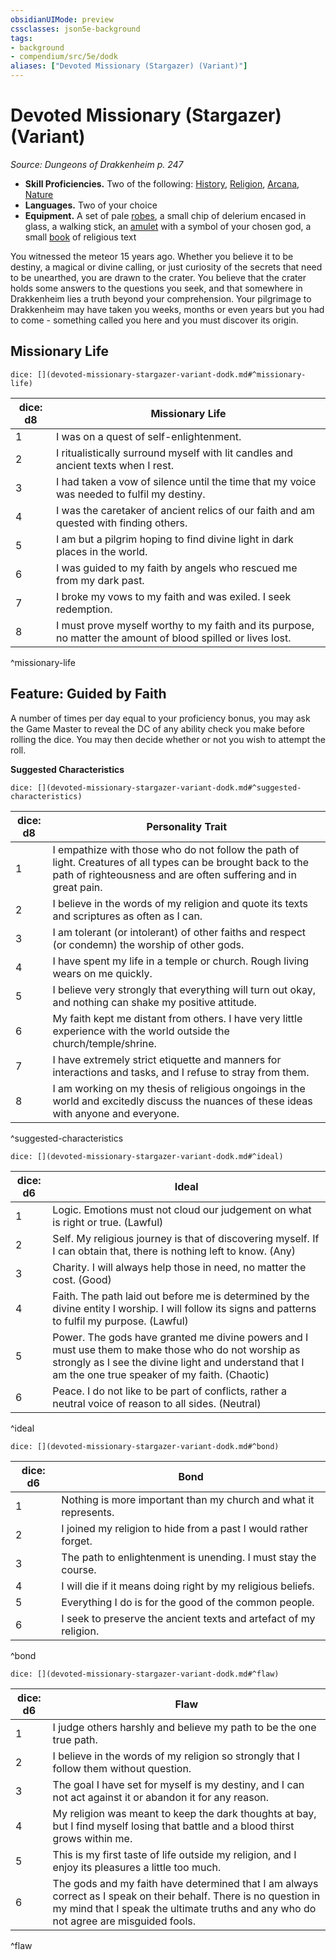 ```yaml
---
obsidianUIMode: preview
cssclasses: json5e-background
tags:
- background
- compendium/src/5e/dodk
aliases: ["Devoted Missionary (Stargazer) (Variant)"]
---
```

# Devoted Missionary (Stargazer) (Variant)
*Source: Dungeons of Drakkenheim p. 247*  

- **Skill Proficiencies.** Two of the following: [History](Mechanics/Rules/skills.md#History), [Religion](Mechanics/Rules/skills.md#Religion), [Arcana](Mechanics/Rules/skills.md#Arcana), [Nature](Mechanics/Rules/skills.md#Nature)  
- **Languages.** Two of your choice  
- **Equipment.** A set of pale [robes](Mechanics/items/robes.md), a small chip of delerium encased in glass, a walking stick, an [amulet](Mechanics/items/amulet.md) with a symbol of your chosen god, a small [book](Mechanics/items/book.md) of religious text  

You witnessed the meteor 15 years ago. Whether you believe it to be destiny, a magical or divine calling, or just curiosity of the secrets that need to be unearthed, you are drawn to the crater. You believe that the crater holds some answers to the questions you seek, and that somewhere in Drakkenheim lies a truth beyond your comprehension. Your pilgrimage to Drakkenheim may have taken you weeks, months or even years but you had to come - something called you here and you must discover its origin.

## Missionary Life

`dice: [](devoted-missionary-stargazer-variant-dodk.md#^missionary-life)`

| dice: d8 | Missionary Life |
|----------|-----------------|
| 1 | I was on a quest of self-enlightenment. |
| 2 | I ritualistically surround myself with lit candles and ancient texts when I rest. |
| 3 | I had taken a vow of silence until the time that my voice was needed to fulfil my destiny. |
| 4 | I was the caretaker of ancient relics of our faith and am quested with finding others. |
| 5 | I am but a pilgrim hoping to find divine light in dark places in the world. |
| 6 | I was guided to my faith by angels who rescued me from my dark past. |
| 7 | I broke my vows to my faith and was exiled. I seek redemption. |
| 8 | I must prove myself worthy to my faith and its purpose, no matter the amount of blood spilled or lives lost. |
^missionary-life

## Feature: Guided by Faith

A number of times per day equal to your proficiency bonus, you may ask the Game Master to reveal the DC of any ability check you make before rolling the dice. You may then decide whether or not you wish to attempt the roll.

**Suggested Characteristics**

`dice: [](devoted-missionary-stargazer-variant-dodk.md#^suggested-characteristics)`

| dice: d8 | Personality Trait |
|----------|-------------------|
| 1 | I empathize with those who do not follow the path of light. Creatures of all types can be brought back to the path of righteousness and are often suffering and in great pain. |
| 2 | I believe in the words of my religion and quote its texts and scriptures as often as I can. |
| 3 | I am tolerant (or intolerant) of other faiths and respect (or condemn) the worship of other gods. |
| 4 | I have spent my life in a temple or church. Rough living wears on me quickly. |
| 5 | I believe very strongly that everything will turn out okay, and nothing can shake my positive attitude. |
| 6 | My faith kept me distant from others. I have very little experience with the world outside the church/temple/shrine. |
| 7 | I have extremely strict etiquette and manners for interactions and tasks, and I refuse to stray from them. |
| 8 | I am working on my thesis of religious ongoings in the world and excitedly discuss the nuances of these ideas with anyone and everyone. |
^suggested-characteristics

`dice: [](devoted-missionary-stargazer-variant-dodk.md#^ideal)`

| dice: d6 | Ideal |
|----------|-------|
| 1 | Logic. Emotions must not cloud our judgement on what is right or true. (Lawful) |
| 2 | Self. My religious journey is that of discovering myself. If I can obtain that, there is nothing left to know. (Any) |
| 3 | Charity. I will always help those in need, no matter the cost. (Good) |
| 4 | Faith. The path laid out before me is determined by the divine entity I worship. I will follow its signs and patterns to fulfil my purpose. (Lawful) |
| 5 | Power. The gods have granted me divine powers and I must use them to make those who do not worship as strongly as I see the divine light and understand that I am the one true speaker of my faith. (Chaotic) |
| 6 | Peace. I do not like to be part of conflicts, rather a neutral voice of reason to all sides. (Neutral) |
^ideal

`dice: [](devoted-missionary-stargazer-variant-dodk.md#^bond)`

| dice: d6 | Bond |
|----------|------|
| 1 | Nothing is more important than my church and what it represents. |
| 2 | I joined my religion to hide from a past I would rather forget. |
| 3 | The path to enlightenment is unending. I must stay the course. |
| 4 | I will die if it means doing right by my religious beliefs. |
| 5 | Everything I do is for the good of the common people. |
| 6 | I seek to preserve the ancient texts and artefact of my religion. |
^bond

`dice: [](devoted-missionary-stargazer-variant-dodk.md#^flaw)`

| dice: d6 | Flaw |
|----------|------|
| 1 | I judge others harshly and believe my path to be the one true path. |
| 2 | I believe in the words of my religion so strongly that I follow them without question. |
| 3 | The goal I have set for myself is my destiny, and I can not act against it or abandon it for any reason. |
| 4 | My religion was meant to keep the dark thoughts at bay, but I find myself losing that battle and a blood thirst grows within me. |
| 5 | This is my first taste of life outside my religion, and I enjoy its pleasures a little too much. |
| 6 | The gods and my faith have determined that I am always correct as I speak on their behalf. There is no question in my mind that I speak the ultimate truths and any who do not agree are misguided fools. |
^flaw